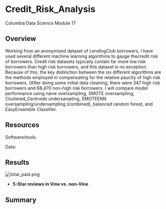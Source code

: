 # Credit_Risk_Analysis
 Columbia Data Science Module 17

## Overview
Working from an anonymized dataset of LendingClub borrowers, I have used several different machine learning algorithms to gauge thecredit risk of borrowers. Credit risk datasets typically contain far more low risk borrowers than high risk borrowers, and this dataset is no exception. Because of this, the key distinction between the six different algorithms are the methods employed in compensating for the relative paucity of high risk borrowers. (After doing some initial data cleaning, there were 347 high risk borrowers and 68,470 non-high risk borrowers. I will compare model performance using naive oversampling, SMOTE oversampling, Clustered_Centroids undersampling, SMOTEENN oversampling/undersampling (combined), balanced random forest, and EasyEnsemble Classifier. 

## Resources
Software/tools: 

Data: 

## Results


![total_paid.png](Resources/total_paid.PNG)



* **5-Star reviews in Vine vs. non-Vine**




## Summary

